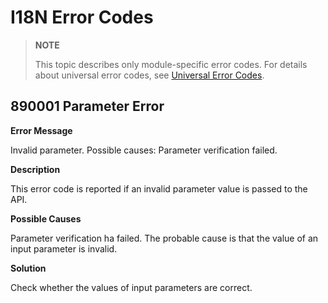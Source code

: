 # I18N Error Codes

> **NOTE**
>
> This topic describes only module-specific error codes. For details about universal error codes, see [Universal Error Codes](../errorcode-universal.md).

## 890001 Parameter Error

**Error Message**

Invalid parameter. Possible causes: Parameter verification failed.

**Description**

This error code is reported if an invalid parameter value is passed to the API.

**Possible Causes**

Parameter verification ha failed. The probable cause is that the value of an input parameter is invalid.
 
**Solution**

Check whether the values of input parameters are correct.
